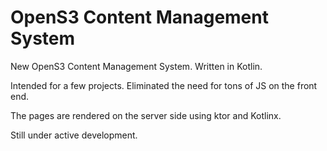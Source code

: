 # OpenS3 Content Management System
New OpenS3 Content Management System. Written in Kotlin. 

Intended for a few projects. Eliminated the need for tons of JS on the front end.

The pages are rendered on the server side using ktor and Kotlinx.

Still under active development.
